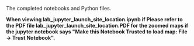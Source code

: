 The completed notebooks and Python files.

**When viewing lab_jupyter_launch_site_location.ipynb if Please refer to the PDF file lab_jupyter_launch_site_location.PDF for the zoomed maps if the jupyter notebook says "Make this Notebook Trusted to load map: File -> Trust Notebook".**
